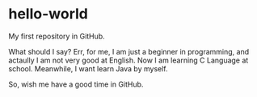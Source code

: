 # hello-world
My first repository in GitHub.

What should I say? Err, for me, I am just a beginner in programming, and actaully I am not very good at English. Now I am learning C Language at school. Meanwhile, I want learn Java by myself.

So, wish me have a good time in GitHub.
